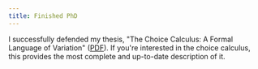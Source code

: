 ```yaml
---
title: Finished PhD
---
```


I successfully defended my thesis, "The Choice Calculus: A Formal Language of
Variation" ([PDF](papers/thesis-choice-calculus.pdf)). If
you're interested in the choice calculus, this provides the most complete and
up-to-date description of it.
